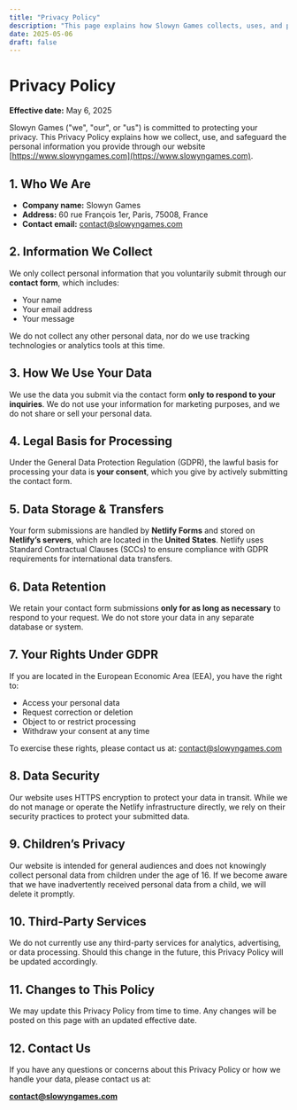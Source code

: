 ```yaml
---
title: "Privacy Policy"
description: "This page explains how Slowyn Games collects, uses, and protects your personal data on its website."
date: 2025-05-06
draft: false
---
```


# Privacy Policy

**Effective date:** May 6, 2025

Slowyn Games ("we", "our", or "us") is committed to protecting your privacy. This Privacy Policy explains how we collect, use, and safeguard the personal information you provide through our website [https://www.slowyngames.com](https://www.slowyngames.com).

## 1. Who We Are

- **Company name:** Slowyn Games  
- **Address:** 60 rue François 1er, Paris, 75008, France  
- **Contact email:** [contact@slowyngames.com](mailto:contact@slowyngames.com)

## 2. Information We Collect

We only collect personal information that you voluntarily submit through our **contact form**, which includes:

- Your name  
- Your email address  
- Your message

We do not collect any other personal data, nor do we use tracking technologies or analytics tools at this time.

## 3. How We Use Your Data

We use the data you submit via the contact form **only to respond to your inquiries**. We do not use your information for marketing purposes, and we do not share or sell your personal data.

## 4. Legal Basis for Processing

Under the General Data Protection Regulation (GDPR), the lawful basis for processing your data is **your consent**, which you give by actively submitting the contact form.

## 5. Data Storage & Transfers

Your form submissions are handled by **Netlify Forms** and stored on **Netlify’s servers**, which are located in the **United States**. Netlify uses Standard Contractual Clauses (SCCs) to ensure compliance with GDPR requirements for international data transfers.

## 6. Data Retention

We retain your contact form submissions **only for as long as necessary** to respond to your request. We do not store your data in any separate database or system.

## 7. Your Rights Under GDPR

If you are located in the European Economic Area (EEA), you have the right to:

- Access your personal data  
- Request correction or deletion  
- Object to or restrict processing  
- Withdraw your consent at any time

To exercise these rights, please contact us at: [contact@slowyngames.com](mailto:contact@slowyngames.com)

## 8. Data Security

Our website uses HTTPS encryption to protect your data in transit. While we do not manage or operate the Netlify infrastructure directly, we rely on their security practices to protect your submitted data.

## 9. Children’s Privacy

Our website is intended for general audiences and does not knowingly collect personal data from children under the age of 16. If we become aware that we have inadvertently received personal data from a child, we will delete it promptly.

## 10. Third-Party Services

We do not currently use any third-party services for analytics, advertising, or data processing. Should this change in the future, this Privacy Policy will be updated accordingly.

## 11. Changes to This Policy

We may update this Privacy Policy from time to time. Any changes will be posted on this page with an updated effective date.

## 12. Contact Us

If you have any questions or concerns about this Privacy Policy or how we handle your data, please contact us at:

**[contact@slowyngames.com](mailto:contact@slowyngames.com)**

<div style="margin-bottom: 4rem;"></div>
